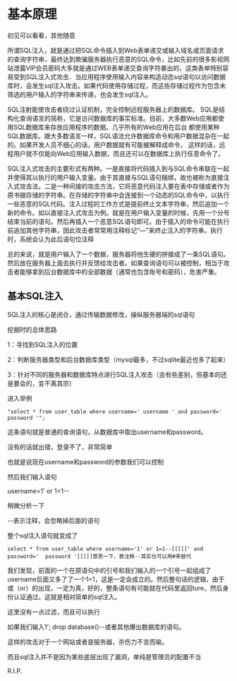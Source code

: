# 基本原理

初见可以看看，其他随意


所谓SQL注入，就是通过把SQL命令插入到Web表单递交或输入域名或页面请求的查询字符串，最终达到欺骗服务器执行恶意的SQL命令，比如先前的很多影视网站泄露VIP会员密码大多就是通过WEB表单递交查询字符暴出的，这类表单特别容易受到SQL注入式攻击．当应用程序使用输入内容来构造动态sql语句以访问数据库时，会发生sql注入攻击。如果代码使用存储过程，而这些存储过程作为包含未筛选的用户输入的字符串来传递，也会发生sql注入。


SQL注射能使攻击者绕过认证机制，完全控制远程服务器上的数据库。 SQL是结构化查询语言的简称，它是访问数据库的事实标准。目前，大多数Web应用都使用SQL数据库来存放应用程序的数据。几乎所有的Web应用在后台 都使用某种SQL数据库。跟大多数语言一样，SQL语法允许数据库命令和用户数据混杂在一起的。如果开发人员不细心的话，用户数据就有可能被解释成命令， 这样的话，远程用户就不仅能向Web应用输入数据，而且还可以在数据库上执行任意命令了。





SQL注入式攻击的主要形式有两种。一是直接将代码插入到与SQL命令串联在一起并使得其以执行的用户输入变量。由于其直接与SQL语句捆绑，故也被称为直接注入式攻击法。二是一种间接的攻击方法，它将恶意代码注入要在表中存储或者作为原书据存储的字符串。在存储的字符串中会连接到一个动态的SQL命令中，以执行一些恶意的SQL代码。注入过程的工作方式是提前终止文本字符串，然后追加一个新的命令。如以直接注入式攻击为例。就是在用户输入变量的时候，先用一个分号结束当前的语句。然后再插入一个恶意SQL语句即可。由于插入的命令可能在执行前追加其他字符串，因此攻击者常常用注释标记“—”来终止注入的字符串。执行时，系统会认为此后语句位注释








总的来说，就是用户输入了一个数据，服务器将他生硬的拼接成了一条SQL语句。然后放在服务器上面去执行并反馈给攻击者。如果查询语句可以被控制，相当于攻击者能够拿到后台数据库中的全部数据（通常也包含账号和密码），危害严重。

## 基本SQL注入

SQL注入的核心是闭合，通过传输数据修改，操纵服务器端的sql语句


挖掘时的总体思路


1：寻找到SQL注入的位置


2：判断服务器类型和后台数据库类型（mysql最多，不过sqlite最近也多了起来）


3：针对不同的服务器和数据库特点进行SQL注入攻击（会有些差别，但基本的还是要会的，变不离其宗）


进入举例


```plain
"select * from user_table where username=' username ' and password='  password '";

```



这条语句就是普通的查询语句，从数据库中取出username和password。


没有的话就出错，登录不了，非常简单


也就是说现在username和password的参数我们可以控制


然后我们输入语句


username=1' or 1=1--


稍微分析一下


--表示注释，会忽略掉后面的语句


整个sql注入语句就变成了


```plain
select * from user_table where username='1' or 1=1--[[[[[' and password='  password ']]]]]意思一下，表注释--其实也可以用#来替代

```



我们发现，前面的一个在原语句中的引号和我们输入的一个引号一起组成了username后面又多了了一个1=1，这是一定会成立的。然后整句话的逻辑，由于或（or）的出现，一定为真，好的，整条语句有可能就在代码里返回ture，然后身份认证通过。这就是相对简单的sql注入。


这里没有一点过滤，而且可以执行


如果我们输入1'; drop database()--或者其他爆出数据库的语句。


这样的攻击对于一个网站或者是服务器，杀伤力不言而喻。


而且sql注入并不是因为某些底层出现了漏洞，单纯是管理员的配置不当


R.I.P.



